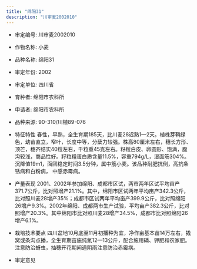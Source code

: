 ```yaml
---
title: "绵阳31"
description: "川审麦2002010"
---
```

* 审定编号:  川审麦2002010

*  作物名称:  小麦

*  品种名称:  绵阳31

*  审定年份:  2002

*  审定单位:  四川省

* 育种者:  绵阳市农科所

*  申请者:  绵阳市农科所

*  品种来源:  90-310/川植89-076

*  特征特性
春性，早熟，全生育期185天，比川麦28迟熟1—2天。植株芽鞘绿色，幼苗直立，窄叶，长度中等，分蘖力较强。株高80厘米左右，穗长方形、顶芒，穗齐结实40粒左右，千粒重45克左右。籽粒白皮、卵圆形、饱满，腹沟较浅，商品性好。籽粒粗蛋白质含量11.5%，容重794g/L，湿面筋304%。沉降值19m1，面团稳定时间3.5分钟，属中筋小麦。该品种耐肥抗倒，高抗条锈病和白粉病， 中感赤霉病。

*  产量表现
2001、2002年参加绵阳、成都市区试，两市两年区试平均亩产371.7公斤，比对照增产21.1%。其中，绵阳市区试两年平均亩产342.3公斤，比对照川麦28增产35%；成都市区试两年平均亩产399.9公斤，比对照绵阳26增产9.3%。2002年绵阳、成都两市生产试验，平均亩产382.3公斤，比对照增产20.3%。其中绵阳市比对照川麦28增产34.5%，成都市比对照绵阳26增产6.1%。

*  栽培技术要点
四川盆地10月底至11月初播种为宜，净作亩基本苗14万左右，撬窝或条沟点播，全生育期亩施纯氮12—13公斤，配合施用磷、钾肥和农家肥。注意防治蚜虫，抽穗开花期间遇阴雨注意防治赤霉病。


*  审定意见

